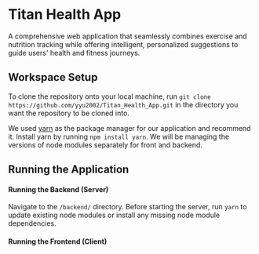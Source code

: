# Titan Health App
A comprehensive web application that seamlessly combines exercise and nutrition tracking while offering intelligent, personalized suggestions to guide users' health and fitness journeys. 

## Workspace Setup
To clone the repository onto your local machine, run `git clone https://github.com/yyu2002/Titan_Health_App.git` in the directory you want the repository to be cloned into.

We used [yarn](https://yarnpkg.com/) as the package manager for our application and recommend it. Install yarn by running `npm install yarn`. We will be managing the versions of node modules separately for front and backend.

## Running the Application

#### Running the Backend (Server)
Navigate to the `/backend/` directory. Before starting the server, run `yarn` to update existing node modules or install any missing node module dependencies.


#### Running the Frontend (Client)
